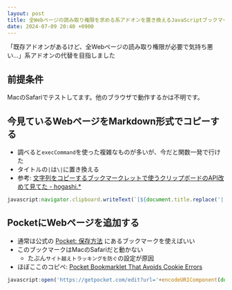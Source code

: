 ```yaml
---
layout: post
title: 全Webページの読み取り権限を求める系アドオンを置き換えるJavaScriptブックマーク
date: 2024-07-09 20:40 +0900
---
```


「既存アドオンがあるけど、全Webページの読み取り権限が必要で気持ち悪い...」系アドオンの代替を目指しました

## 前提条件

MacのSafariでテストしてます。他のブラウザで動作するかは不明です。

## 今見ているWebページをMarkdown形式でコピーする

* 調べると`execCommand`を使った複雑なものが多いが、今だと関数一発で行けた
* タイトルの`|`は`\|`に置き換える
* 参考: [文字列をコピーするブックマークレットで使うクリップボードのAPI改めて見てた - hogashi.*](https://blog.hog.as/entry/2021/09/30/021450)

``` javascript
javascript:navigator.clipboard.writeText(`[${document.title.replace('|','\\|')}](${location.href})`)
```

## PocketにWebページを追加する

* 通常は公式の [Pocket: 保存方法](https://getpocket.com/add) にあるブックマークを使えばいい
* このブックマークはMacのSafariだと動かない
    * たぶん`サイト越えトラッキングを防ぐ`の設定が原因
* ほぼここのコピペ: [Pocket Bookmarklet That Avoids Cookie Errors](https://gist.github.com/kortina/8cbba68393606d1b5bfc3aa0c13eea36)

``` javascript
javascript:open('https://getpocket.com/edit?url='+encodeURIComponent(document.location.href),'pocketAdd','height=450,width=650,popup')
```
